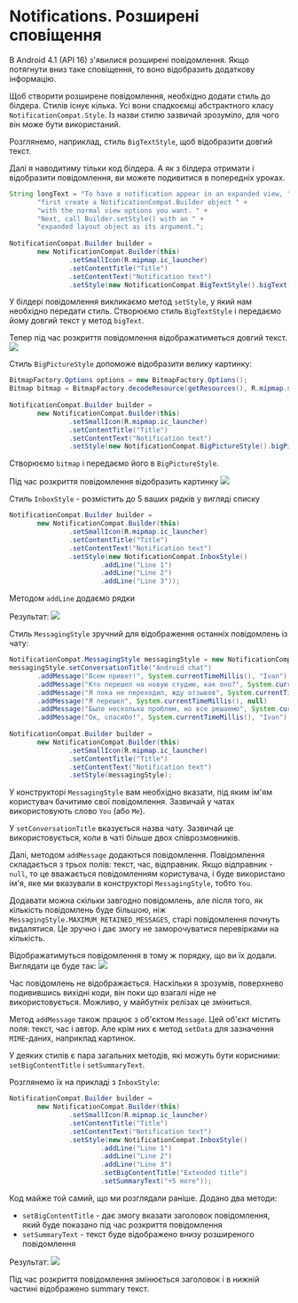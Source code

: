 # Notifications. Розширені сповіщення

В Android 4.1 (API 16) з'явилися розширені повідомлення. Якщо потягнути вниз таке сповіщення, то воно відобразить додаткову інформацію.

Щоб створити розширене повідомлення, необхідно додати стиль до білдера. Стилів існує кілька. Усі вони спадкоємці абстрактного класу `NotificationCompat.Style`. Із назви стилю зазвичай зрозуміло, для чого він може бути використаний.

Розглянемо, наприклад, стиль `BigTextStyle`, щоб відобразити довгий текст.

Далі я наводитиму тільки код білдера. А як з білдера отримати і відобразити повідомлення, ви можете подивитися в попередніх уроках.

```java
String longText = "To have a notification appear in an expanded view, " +
       "first create a NotificationCompat.Builder object " +
       "with the normal view options you want. " +
       "Next, call Builder.setStyle() with an " +
       "expanded layout object as its argument.";
 
NotificationCompat.Builder builder =
       new NotificationCompat.Builder(this)
               .setSmallIcon(R.mipmap.ic_launcher)
               .setContentTitle("Title")
               .setContentText("Notification text")
               .setStyle(new NotificationCompat.BigTextStyle().bigText(longText));
```

У білдері повідомлення викликаємо метод `setStyle`, у який нам необхідно передати стиль. Створюємо стиль `BigTextStyle` і передаємо йому довгий текст у метод `bigText`.

Тепер під час розкриття повідомлення відображатиметься довгий текст.
![](/images/android/10-lesson/12-Notifications-extend/1.gif)

Стиль `BigPictureStyle` допоможе відобразити велику картинку:
```java
BitmapFactory.Options options = new BitmapFactory.Options();
Bitmap bitmap = BitmapFactory.decodeResource(getResources(), R.mipmap.startandroid, options);
 
NotificationCompat.Builder builder =
       new NotificationCompat.Builder(this)
               .setSmallIcon(R.mipmap.ic_launcher)
               .setContentTitle("Title")
               .setContentText("Notification text")
               .setStyle(new NotificationCompat.BigPictureStyle().bigPicture(bitmap));
```
Створюємо `bitmap` і передаємо його в `BigPictureStyle`.

Під час розкриття повідомлення відобразить картинку
![](/images/android/10-lesson/12-Notifications-extend/2.gif)

Стиль `InboxStyle` - розмістить до 5 ваших рядків у вигляді списку

```java
NotificationCompat.Builder builder =
       new NotificationCompat.Builder(this)
               .setSmallIcon(R.mipmap.ic_launcher)
               .setContentTitle("Title")
               .setContentText("Notification text")
               .setStyle(new NotificationCompat.InboxStyle()
                       .addLine("Line 1")
                       .addLine("Line 2")
                       .addLine("Line 3"));
```

Методом `addLine` додаємо рядки

Результат:
![](/images/android/10-lesson/12-Notifications-extend/3.png)

Стиль `MessagingStyle` зручний для відображення останніх повідомлень із чату:
```java
NotificationCompat.MessagingStyle messagingStyle = new NotificationCompat.MessagingStyle("You");
messagingStyle.setConversationTitle("Android chat")
       .addMessage("Всем привет!", System.currentTimeMillis(), "Ivan")
       .addMessage("Кто перешел на новую студию, как оно?", System.currentTimeMillis(), "Ivan")
       .addMessage("Я пока не переходил, жду отзывов", System.currentTimeMillis(), "Andrey")
       .addMessage("Я перешел", System.currentTimeMillis(), null)
       .addMessage("Было несколько проблем, но все решаемо", System.currentTimeMillis(), null)
       .addMessage("Ок, спасибо!", System.currentTimeMillis(), "Ivan");
 
NotificationCompat.Builder builder =
       new NotificationCompat.Builder(this)
               .setSmallIcon(R.mipmap.ic_launcher)
               .setContentTitle("Title")
               .setContentText("Notification text")
               .setStyle(messagingStyle);
```

У конструкторі `MessagingStyle` вам необхідно вказати, під яким ім'ям користувач бачитиме свої повідомлення. Зазвичай у чатах використовують слово `You` (або `Me`).

У `setConversationTitle` вказується назва чату. Зазвичай це використовується, коли в чаті більше двох співрозмовників.

Далі, методом `addMessage` додаються повідомлення. Повідомлення складається з трьох полів: текст, час, відправник. Якщо відправник - `null`, то це вважається повідомленням користувача, і буде використано ім'я, яке ми вказували в конструкторі `MessagingStyle`, тобто `You`.

Додавати можна скільки завгодно повідомлень, але після того, як кількість повідомлень буде більшою, ніж `MessagingStyle.MAXIMUM_RETAINED_MESSAGES`, старі повідомлення почнуть видалятися. Це зручно і дає змогу не заморочуватися перевірками на кількість.

Відображатимуться повідомлення в тому ж порядку, що ви їх додали.
Виглядати це буде так:
![](/images/android/10-lesson/12-Notifications-extend/4.gif)

Час повідомлень не відображається. Наскільки я зрозумів, поверхнево подивившись вихідні коди, він поки що взагалі ніде не використовується. Можливо, у майбутніх релізах це зміниться.

Метод `addMessage` також працює з об'єктом `Message`. Цей об'єкт містить поля: текст, час і автор. Але крім них є метод `setData` для зазначення `MIME`-даних, наприклад картинок.

У деяких стилів є пара загальних методів, які можуть бути корисними: `setBigContentTitle` і `setSummaryText`.

Розглянемо їх на прикладі з `InboxStyle`:
```java
NotificationCompat.Builder builder =
       new NotificationCompat.Builder(this)
               .setSmallIcon(R.mipmap.ic_launcher)
               .setContentTitle("Title")
               .setContentText("Notification text")
               .setStyle(new NotificationCompat.InboxStyle()
                       .addLine("Line 1")
                       .addLine("Line 2")
                       .addLine("Line 3")
                       .setBigContentTitle("Extended title")
                       .setSummaryText("+5 more"));
```

Код майже той самий, що ми розглядали раніше. Додано два методи:

- `setBigContentTitle` - дає змогу вказати заголовок повідомлення, який буде показано під час розкриття повідомлення
- `setSummaryText` - текст буде відображено внизу розширеного повідомлення

Результат:
![](/images/android/10-lesson/12-Notifications-extend/5.gif)

Під час розкриття повідомлення змінюється заголовок і в нижній частині відображено summary текст.